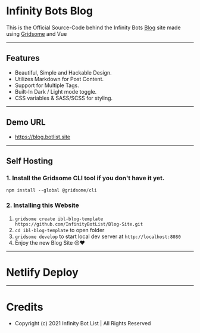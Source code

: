 # Infinity Bots Blog
This is the Official Source-Code behind the Infinity Bots [Blog](https://blog.botlist.site) site made using [Gridsome](https://gridsome.org/) and Vue

---

## Features
- Beautiful, Simple and Hackable Design.
- Utilizes Markdown for Post Content.
- Support for Multiple Tags.
- Built-In Dark / Light mode toggle.
- CSS variables & SASS/SCSS for styling.

---

## Demo URL
* https://blog.botlist.site

---

## Self Hosting

### 1. Install the Gridsome CLI tool if you don't have it yet.

`npm install --global @gridsome/cli`

### 2. Installing this Website

1. `gridsome create ibl-blog-template https://github.com/InfinityBotList/Blog-Site.git`
2. `cd ibl-blog-template` to open folder
3. `gridsome develop` to start local dev server at `http://localhost:8080`
4. Enjoy the new Blog Site 😍❤️

---

# Netlify Deploy

---

# Credits
* Copyright (c) 2021 Infinity Bot List | All Rights Reserved
